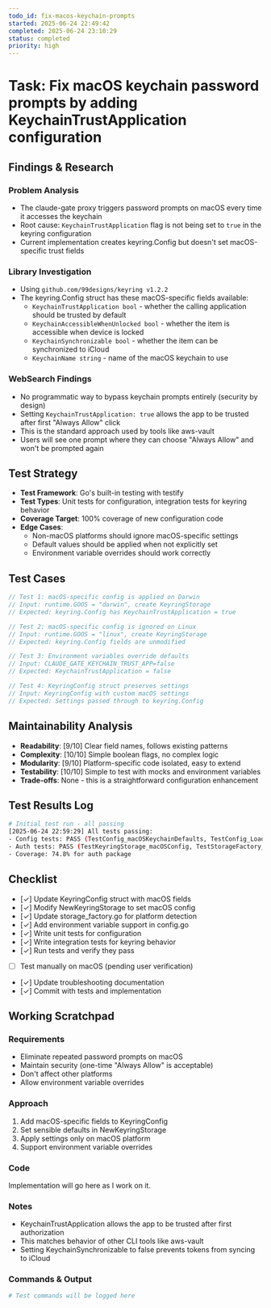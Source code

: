 ```yaml
---
todo_id: fix-macos-keychain-prompts
started: 2025-06-24 22:49:42
completed: 2025-06-24 23:10:29
status: completed
priority: high
---
```


# Task: Fix macOS keychain password prompts by adding KeychainTrustApplication configuration

## Findings & Research

### Problem Analysis
- The claude-gate proxy triggers password prompts on macOS every time it accesses the keychain
- Root cause: `KeychainTrustApplication` flag is not being set to `true` in the keyring configuration
- Current implementation creates keyring.Config but doesn't set macOS-specific trust fields

### Library Investigation
- Using `github.com/99designs/keyring v1.2.2`
- The keyring.Config struct has these macOS-specific fields available:
  - `KeychainTrustApplication bool` - whether the calling application should be trusted by default
  - `KeychainAccessibleWhenUnlocked bool` - whether the item is accessible when device is locked
  - `KeychainSynchronizable bool` - whether the item can be synchronized to iCloud
  - `KeychainName string` - name of the macOS keychain to use

### WebSearch Findings
- No programmatic way to bypass keychain prompts entirely (security by design)
- Setting `KeychainTrustApplication: true` allows the app to be trusted after first "Always Allow" click
- This is the standard approach used by tools like aws-vault
- Users will see one prompt where they can choose "Always Allow" and won't be prompted again

## Test Strategy

- **Test Framework**: Go's built-in testing with testify
- **Test Types**: Unit tests for configuration, integration tests for keyring behavior
- **Coverage Target**: 100% coverage of new configuration code
- **Edge Cases**: 
  - Non-macOS platforms should ignore macOS-specific settings
  - Default values should be applied when not explicitly set
  - Environment variable overrides should work correctly

## Test Cases

```go
// Test 1: macOS-specific config is applied on Darwin
// Input: runtime.GOOS = "darwin", create KeyringStorage
// Expected: keyring.Config has KeychainTrustApplication = true

// Test 2: macOS-specific config is ignored on Linux
// Input: runtime.GOOS = "linux", create KeyringStorage  
// Expected: keyring.Config fields are unmodified

// Test 3: Environment variables override defaults
// Input: CLAUDE_GATE_KEYCHAIN_TRUST_APP=false
// Expected: KeychainTrustApplication = false

// Test 4: KeyringConfig struct preserves settings
// Input: KeyringConfig with custom macOS settings
// Expected: Settings passed through to keyring.Config
```

## Maintainability Analysis

- **Readability**: [9/10] Clear field names, follows existing patterns
- **Complexity**: [10/10] Simple boolean flags, no complex logic
- **Modularity**: [9/10] Platform-specific code isolated, easy to extend
- **Testability**: [10/10] Simple to test with mocks and environment variables
- **Trade-offs**: None - this is a straightforward configuration enhancement

## Test Results Log

```bash
# Initial test run - all passing
[2025-06-24 22:59:29] All tests passing:
- Config tests: PASS (TestConfig_macOSKeychainDefaults, TestConfig_LoadFromEnv_macOSKeychain)
- Auth tests: PASS (TestKeyringStorage_macOSConfig, TestStorageFactory_macOSDefaults)
- Coverage: 74.8% for auth package
```

## Checklist

- [✓] Update KeyringConfig struct with macOS fields
- [✓] Modify NewKeyringStorage to set macOS config
- [✓] Update storage_factory.go for platform detection
- [✓] Add environment variable support in config.go
- [✓] Write unit tests for configuration
- [✓] Write integration tests for keyring behavior
- [✓] Run tests and verify they pass
- [ ] Test manually on macOS (pending user verification)
- [✓] Update troubleshooting documentation
- [✓] Commit with tests and implementation

## Working Scratchpad

### Requirements
- Eliminate repeated password prompts on macOS
- Maintain security (one-time "Always Allow" is acceptable)
- Don't affect other platforms
- Allow environment variable overrides

### Approach
1. Add macOS-specific fields to KeyringConfig
2. Set sensible defaults in NewKeyringStorage
3. Apply settings only on macOS platform
4. Support environment variable overrides

### Code

Implementation will go here as I work on it.

### Notes

- KeychainTrustApplication allows the app to be trusted after first authorization
- This matches behavior of other CLI tools like aws-vault
- Setting KeychainSynchronizable to false prevents tokens from syncing to iCloud

### Commands & Output

```bash
# Test commands will be logged here
```